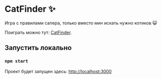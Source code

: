 # CatFinder :sparkles:

Игра с правилами сапера, только вместо мин искать нужно котиков :smiley_cat:

Поиграть можно тут: [CatFinder](https://vk.com/services?w=app51791486_247872158).

## Запустить локально

### `npm start`

Проект будет запущен здесь: [http://localhost:3000](http://localhost:3000)
